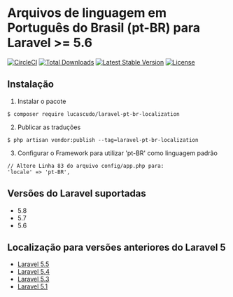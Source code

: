 # Arquivos de linguagem em Português do Brasil (pt-BR) para Laravel >= 5.6

[![CircleCI](https://circleci.com/gh/lucascudo/laravel-pt-BR-localization.svg?style=svg)](https://circleci.com/gh/lucascudo/laravel-pt-BR-localization) [![Total Downloads](https://poser.pugx.org/lucascudo/laravel-pt-br-localization/downloads)](https://packagist.org/packages/lucascudo/laravel-pt-br-localization) [![Latest Stable Version](https://poser.pugx.org/lucascudo/laravel-pt-br-localization/v/stable)](https://packagist.org/packages/lucascudo/laravel-pt-br-localization) [![License](https://poser.pugx.org/lucascudo/laravel-pt-br-localization/license)](https://packagist.org/packages/lucascudo/laravel-pt-br-localization)

## Instalação

1. Instalar o pacote
  ```shell
  $ composer require lucascudo/laravel-pt-br-localization
  ```
2. Publicar as traduções
  ```shell
  $ php artisan vendor:publish --tag=laravel-pt-br-localization
  ```
3. Configurar o Framework para utilizar 'pt-BR' como linguagem padrão
  ```
  // Altere Linha 83 do arquivo config/app.php para:
  'locale' => 'pt-BR',
  ```
## Versões do Laravel suportadas

* 5.8
* 5.7
* 5.6

## Localização para versões anteriores do Laravel 5
  
* [Laravel 5.5](https://github.com/enniosousa/laravel-5.5-pt-BR-localization)
* [Laravel 5.4](https://github.com/Leomhl/laravel-5.4-pt-br-localization)
* [Laravel 5.3](https://github.com/leandroluk/laravel-5.3-pt-br-localization)
* [Laravel 5.1](https://github.com/bmonteirog/laravel-5.1-pt-br-localization)
